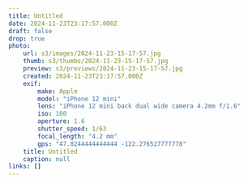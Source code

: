 ```yaml
---
title: Untitled
date: 2024-11-23T23:17:57.000Z
draft: false
drop: true
photo:
    url: s3/images/2024-11-23-15-17-57.jpg
    thumb: s3/thumbs/2024-11-23-15-17-57.jpg
    preview: s3/previews/2024-11-23-15-17-57.jpg
    created: 2024-11-23T23:17:57.000Z
    exif:
        make: Apple
        model: "iPhone 12 mini"
        lens: "iPhone 12 mini back dual wide camera 4.2mm f/1.6"
        iso: 100
        aperture: 1.6
        shutter_speed: 1/63
        focal_length: "4.2 mm"
        gps: "47.8244444444444 -122.276527777778"
    title: Untitled
    caption: null
links: []
---
```

